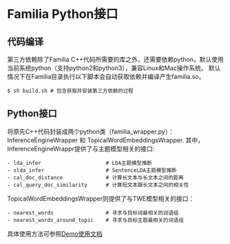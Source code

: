 # Familia Python接口

## 代码编译
第三方依赖除了Familia C++代码所需要的库之外，还需要依赖python，默认使用当前系统python（支持python2和python3），兼容Linux和Mac操作系统。
默认情况下在Familia目录执行以下脚本会自动获取依赖并编译产生familia.so。

	$ sh build.sh # 包含获取并安装第三方依赖的过程

## Python接口
将原先C++代码封装成两个python类（familia_wrapper.py）：InferenceEngineWrapper 和 TopicalWordEmbeddingsWrapper.
其中，InferenceEngineWrappr提供了与主题模型相关的接口:

	- lda_infer                     # LDA主题模型推断 
	- slda_infer                    # SentenceLDA主题模型推断
	- cal_doc_distance              # 计算长文本与长文本之间的距离
	- cal_query_doc_similarity      # 计算短文本跟长文本之间的相关性

TopicalWordEmbeddingsWrapper则提供了与TWE模型相关的接口：

	- nearest_words                 # 寻求与目标词最相关的词语组
	- nearest_words_around_topic    # 寻求与目标主题最相关的词语组

具体使用方法可参照[Demo使用文档](https://github.com/baidu/Familia/wiki/Python-Demo%E4%BD%BF%E7%94%A8%E6%96%87%E6%A1%A3)
